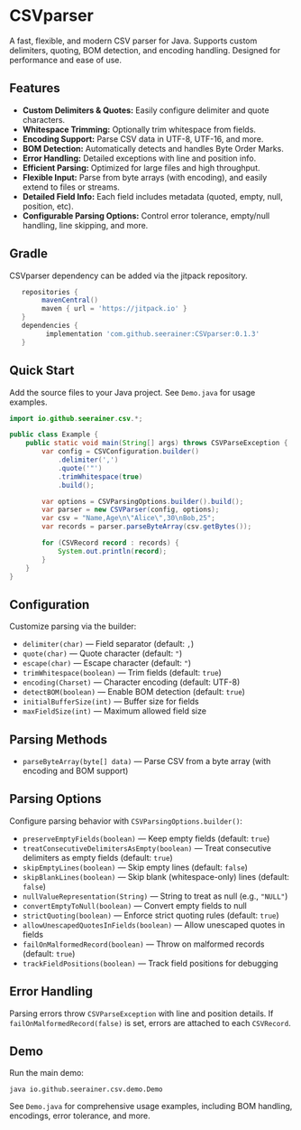 # CSVparser

A fast, flexible, and modern CSV parser for Java. Supports custom delimiters, quoting, BOM detection, and encoding handling. Designed for performance and ease of use.

## Features

- **Custom Delimiters & Quotes:** Easily configure delimiter and quote characters.
- **Whitespace Trimming:** Optionally trim whitespace from fields.
- **Encoding Support:** Parse CSV data in UTF-8, UTF-16, and more.
- **BOM Detection:** Automatically detects and handles Byte Order Marks.
- **Error Handling:** Detailed exceptions with line and position info.
- **Efficient Parsing:** Optimized for large files and high throughput.
- **Flexible Input:** Parse from byte arrays (with encoding), and easily extend to files or streams.
- **Detailed Field Info:** Each field includes metadata (quoted, empty, null, position, etc).
- **Configurable Parsing Options:** Control error tolerance, empty/null handling, line skipping, and more.

## Gradle

CSVparser dependency can be added via the jitpack repository.

```gradle
   repositories {
        mavenCentral()
        maven { url = 'https://jitpack.io' }
   }
   dependencies {
         implementation 'com.github.seerainer:CSVparser:0.1.3'
   }
```

## Quick Start

Add the source files to your Java project. See `Demo.java` for usage examples.

```java
import io.github.seerainer.csv.*;

public class Example {
    public static void main(String[] args) throws CSVParseException {
        var config = CSVConfiguration.builder()
            .delimiter(',')
            .quote('"')
            .trimWhitespace(true)
            .build();

        var options = CSVParsingOptions.builder().build();
        var parser = new CSVParser(config, options);
        var csv = "Name,Age\n\"Alice\",30\nBob,25";
        var records = parser.parseByteArray(csv.getBytes());

        for (CSVRecord record : records) {
            System.out.println(record);
        }
    }
}
```

## Configuration

Customize parsing via the builder:

- `delimiter(char)` — Field separator (default: `,`)
- `quote(char)` — Quote character (default: `"`)
- `escape(char)` — Escape character (default: `"`)
- `trimWhitespace(boolean)` — Trim fields (default: `true`)
- `encoding(Charset)` — Character encoding (default: UTF-8)
- `detectBOM(boolean)` — Enable BOM detection (default: `true`)
- `initialBufferSize(int)` — Buffer size for fields
- `maxFieldSize(int)` — Maximum allowed field size

## Parsing Methods

- `parseByteArray(byte[] data)` — Parse CSV from a byte array (with encoding and BOM support)

## Parsing Options

Configure parsing behavior with `CSVParsingOptions.builder()`:

- `preserveEmptyFields(boolean)` — Keep empty fields (default: `true`)
- `treatConsecutiveDelimitersAsEmpty(boolean)` — Treat consecutive delimiters as empty fields (default: `true`)
- `skipEmptyLines(boolean)` — Skip empty lines (default: `false`)
- `skipBlankLines(boolean)` — Skip blank (whitespace-only) lines (default: `false`)
- `nullValueRepresentation(String)` — String to treat as null (e.g., `"NULL"`)
- `convertEmptyToNull(boolean)` — Convert empty fields to null
- `strictQuoting(boolean)` — Enforce strict quoting rules (default: `true`)
- `allowUnescapedQuotesInFields(boolean)` — Allow unescaped quotes in fields
- `failOnMalformedRecord(boolean)` — Throw on malformed records (default: `true`)
- `trackFieldPositions(boolean)` — Track field positions for debugging

## Error Handling

Parsing errors throw `CSVParseException` with line and position details. If `failOnMalformedRecord(false)` is set, errors are attached to each `CSVRecord`.

## Demo

Run the main demo:

```shell
java io.github.seerainer.csv.demo.Demo
```

See `Demo.java` for comprehensive usage examples, including BOM handling, encodings, error tolerance, and more.
